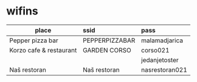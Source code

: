 # wifins

| place | ssid | pass|
|---|:---|:---|
| Pepper pizza bar | PEPPERPIZZABAR | malamadjarica  |
| Korzo cafe & restaurant  | GARDEN CORSO  | corso021  |
|   |   | jedanjetoster  |
| Naš restoran | Naš restoran | nasrestoran021 |
